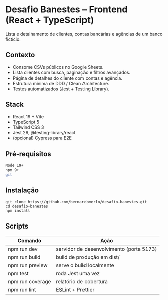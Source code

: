 # Desafio Banestes – Frontend (React + TypeScript)

Lista e detalhamento de clientes, contas bancárias e agências de um banco fictício.

## Contexto

- Consome CSVs públicos no Google Sheets.
- Lista clientes com busca, paginação e filtros avançados.
- Página de detalhes do cliente com contas e agência.
- Estrutura mínima de DDD / Clean Architecture.
- Testes automatizados (Jest + Testing Library).

## Stack

- React 19 + Vite
- TypeScript 5
- Tailwind CSS 3
- Jest 29, @testing‑library/react
- (opcional) Cypress para E2E

## Pré‑requisitos

```bash
Node 19+
npm 9+
git
```

## Instalação

```
git clone https://github.com/bernardomerlo/desafio-banestes.git
cd desafio-banestes
npm install
```

## Scripts

| Comando          | Ação                                     |
| ---------------- | ---------------------------------------- |
| npm run dev      | servidor de desenvolvimento (porta 5173) |
| npm run build    | build de produção em dist/               |
| npm run preview  | serve o build localmente                 |
| npm test         | roda Jest uma vez                        |
| npm run coverage | relatório de cobertura                   |
| npm run lint     | ESLint + Prettier                        |

